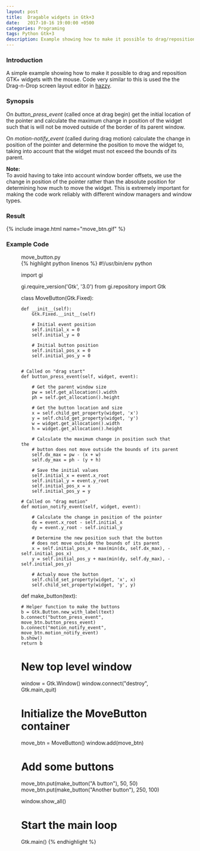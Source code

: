 ```yaml
---
layout: post
title:  Dragable widgets in Gtk+3
date:   2017-10-16 19:00:00 +0500
categories: Programing
tags: Python Gtk+3
description: Example showing how to make it possible to drag/reposition GTK+ widgets with the mouse.
---
```


### Introduction

A simple example showing how to make it possible to drag and reposition GTK+
widgets with the mouse. Code very similar to this is used the the Drag-n-Drop
screen layout editor in [hazzy](https://github.com/kurtjacobson/hazzy).

### Synopsis

On _button_press_event_ (called once at drag begin) get the initial location of the pointer
and calculate the maximum change in position of the widget such that is will
not be moved outside of the border of its parent window.

On _motion-notify_event_ (called during drag motion) calculate the change in position of the pointer and
determine the position to move the widget to, taking into account that the widget
must not exceed the bounds of its parent.

<div class="alert alert-info" role="alert">
    <strong>Note:</strong><br>
    To avoid having to take into account window border offsets, we use the change
    in position of the pointer rather than the absolute position for determining
    how much to move the widget. This is extremely important for making the code
    work reliably with different window managers and window types.
</div>

### Result

{% include image.html name="move_btn.gif" %}

### Example Code

<figure class="lineno-container">
<figcaption>move_button.py</figcaption>
{% highlight python linenos %}
#!/usr/bin/env python

import gi

gi.require_version('Gtk', '3.0')
from gi.repository import Gtk

class MoveButton(Gtk.Fixed):

    def __init__(self):
        Gtk.Fixed.__init__(self)

        # Initial event position
        self.initial_x = 0
        self.initial_y = 0

        # Initial button position
        self.initial_pos_x = 0
        self.initial_pos_y = 0


    # Called on "drag start"
    def button_press_event(self, widget, event):

        # Get the parent window size
        pw = self.get_allocation().width
        ph = self.get_allocation().height

        # Get the button location and size
        x = self.child_get_property(widget, 'x')
        y = self.child_get_property(widget, 'y')
        w = widget.get_allocation().width
        h = widget.get_allocation().height

        # Calculate the maximum change in position such that the
        # button does not move outside the bounds of its parent
        self.dx_max = pw - (x + w)
        self.dy_max = ph - (y + h)

        # Save the initial values
        self.initial_x = event.x_root
        self.initial_y = event.y_root
        self.initial_pos_x = x
        self.initial_pos_y = y

    # Called on "drag motion"
    def motion_notify_event(self, widget, event):

        # Calculate the change in position of the pointer
        dx = event.x_root - self.initial_x
        dy = event.y_root - self.initial_y

        # Determine the new position such that the button
        # does not move outside the bounds of its parent
        x = self.initial_pos_x + max(min(dx, self.dx_max), -self.initial_pos_x)
        y = self.initial_pos_y + max(min(dy, self.dy_max), -self.initial_pos_y)

        # Actualy move the button
        self.child_set_property(widget, 'x', x)
        self.child_set_property(widget, 'y', y)


def make_button(text):

    # Helper function to make the buttons
    b = Gtk.Button.new_with_label(text)
    b.connect("button_press_event", move_btn.button_press_event)
    b.connect("motion_notify_event", move_btn.motion_notify_event)
    b.show()
    return b

# New top level window
window = Gtk.Window()
window.connect("destroy", Gtk.main_quit)

# Initialize the MoveButton container
move_btn = MoveButton()
window.add(move_btn)

# Add some buttons
move_btn.put(make_button("A button"), 50, 50)
move_btn.put(make_button("Another button"), 250, 100)

window.show_all()

# Start the main loop
Gtk.main()
{% endhighlight %}
</figure>
